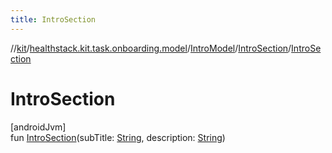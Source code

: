 ```yaml
---
title: IntroSection
---
```

//[kit](../../../../index.html)/[healthstack.kit.task.onboarding.model](../../index.html)/[IntroModel](../index.html)/[IntroSection](index.html)/[IntroSection](-intro-section.html)



# IntroSection



[androidJvm]\
fun [IntroSection](-intro-section.html)(subTitle: [String](https://kotlinlang.org/api/latest/jvm/stdlib/kotlin/-string/index.html), description: [String](https://kotlinlang.org/api/latest/jvm/stdlib/kotlin/-string/index.html))




